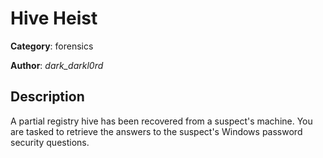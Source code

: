 # Hive Heist


**Category**: forensics

**Author**: _dark_darkl0rd_

## Description

A partial registry hive has been recovered from a suspect's machine. You are tasked to retrieve the answers to the suspect's Windows password security questions.


